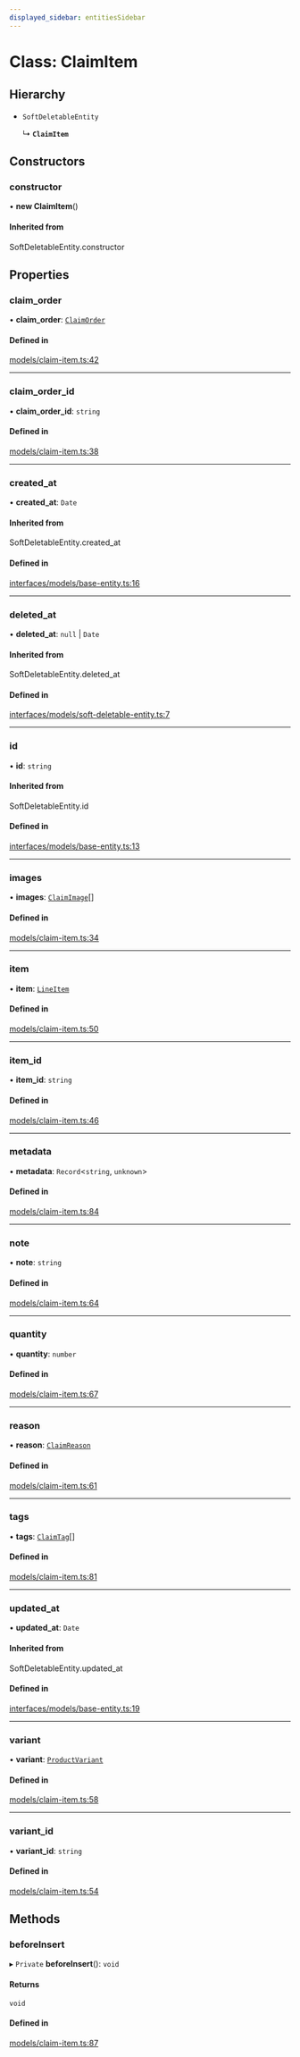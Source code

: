 ```yaml
---
displayed_sidebar: entitiesSidebar
---
```


# Class: ClaimItem

## Hierarchy

- `SoftDeletableEntity`

  ↳ **`ClaimItem`**

## Constructors

### constructor

• **new ClaimItem**()

#### Inherited from

SoftDeletableEntity.constructor

## Properties

### claim\_order

• **claim\_order**: [`ClaimOrder`](ClaimOrder.md)

#### Defined in

[models/claim-item.ts:42](https://github.com/medusajs/medusa/blob/33df8122b/packages/medusa/src/models/claim-item.ts#L42)

___

### claim\_order\_id

• **claim\_order\_id**: `string`

#### Defined in

[models/claim-item.ts:38](https://github.com/medusajs/medusa/blob/33df8122b/packages/medusa/src/models/claim-item.ts#L38)

___

### created\_at

• **created\_at**: `Date`

#### Inherited from

SoftDeletableEntity.created\_at

#### Defined in

[interfaces/models/base-entity.ts:16](https://github.com/medusajs/medusa/blob/33df8122b/packages/medusa/src/interfaces/models/base-entity.ts#L16)

___

### deleted\_at

• **deleted\_at**: ``null`` \| `Date`

#### Inherited from

SoftDeletableEntity.deleted\_at

#### Defined in

[interfaces/models/soft-deletable-entity.ts:7](https://github.com/medusajs/medusa/blob/33df8122b/packages/medusa/src/interfaces/models/soft-deletable-entity.ts#L7)

___

### id

• **id**: `string`

#### Inherited from

SoftDeletableEntity.id

#### Defined in

[interfaces/models/base-entity.ts:13](https://github.com/medusajs/medusa/blob/33df8122b/packages/medusa/src/interfaces/models/base-entity.ts#L13)

___

### images

• **images**: [`ClaimImage`](ClaimImage.md)[]

#### Defined in

[models/claim-item.ts:34](https://github.com/medusajs/medusa/blob/33df8122b/packages/medusa/src/models/claim-item.ts#L34)

___

### item

• **item**: [`LineItem`](LineItem.md)

#### Defined in

[models/claim-item.ts:50](https://github.com/medusajs/medusa/blob/33df8122b/packages/medusa/src/models/claim-item.ts#L50)

___

### item\_id

• **item\_id**: `string`

#### Defined in

[models/claim-item.ts:46](https://github.com/medusajs/medusa/blob/33df8122b/packages/medusa/src/models/claim-item.ts#L46)

___

### metadata

• **metadata**: `Record`<`string`, `unknown`\>

#### Defined in

[models/claim-item.ts:84](https://github.com/medusajs/medusa/blob/33df8122b/packages/medusa/src/models/claim-item.ts#L84)

___

### note

• **note**: `string`

#### Defined in

[models/claim-item.ts:64](https://github.com/medusajs/medusa/blob/33df8122b/packages/medusa/src/models/claim-item.ts#L64)

___

### quantity

• **quantity**: `number`

#### Defined in

[models/claim-item.ts:67](https://github.com/medusajs/medusa/blob/33df8122b/packages/medusa/src/models/claim-item.ts#L67)

___

### reason

• **reason**: [`ClaimReason`](../enums/ClaimReason.md)

#### Defined in

[models/claim-item.ts:61](https://github.com/medusajs/medusa/blob/33df8122b/packages/medusa/src/models/claim-item.ts#L61)

___

### tags

• **tags**: [`ClaimTag`](ClaimTag.md)[]

#### Defined in

[models/claim-item.ts:81](https://github.com/medusajs/medusa/blob/33df8122b/packages/medusa/src/models/claim-item.ts#L81)

___

### updated\_at

• **updated\_at**: `Date`

#### Inherited from

SoftDeletableEntity.updated\_at

#### Defined in

[interfaces/models/base-entity.ts:19](https://github.com/medusajs/medusa/blob/33df8122b/packages/medusa/src/interfaces/models/base-entity.ts#L19)

___

### variant

• **variant**: [`ProductVariant`](ProductVariant.md)

#### Defined in

[models/claim-item.ts:58](https://github.com/medusajs/medusa/blob/33df8122b/packages/medusa/src/models/claim-item.ts#L58)

___

### variant\_id

• **variant\_id**: `string`

#### Defined in

[models/claim-item.ts:54](https://github.com/medusajs/medusa/blob/33df8122b/packages/medusa/src/models/claim-item.ts#L54)

## Methods

### beforeInsert

▸ `Private` **beforeInsert**(): `void`

#### Returns

`void`

#### Defined in

[models/claim-item.ts:87](https://github.com/medusajs/medusa/blob/33df8122b/packages/medusa/src/models/claim-item.ts#L87)
